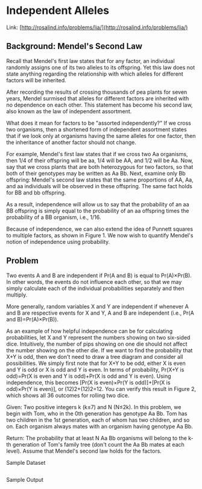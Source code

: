 # Independent Alleles

Link: [http://rosalind.info/problems/lia/](http://rosalind.info/problems/lia/)

## Background: Mendel's Second Law

Recall that Mendel's first law states that for any factor, an individual randomly assigns one of its two alleles to its offspring. Yet this law does not state anything regarding the relationship with which alleles for different factors will be inherited.

After recording the results of crossing thousands of pea plants for seven years, Mendel surmised that alleles for different factors are inherited with no dependence on each other. This statement has become his second law, also known as the law of independent assortment.

What does it mean for factors to be "assorted independently?" If we cross two organisms, then a shortened form of independent assortment states that if we look only at organisms having the same alleles for one factor, then the inheritance of another factor should not change.

For example, Mendel's first law states that if we cross two Aa organisms, then 1/4 of their offspring will be aa, 1/4 will be AA, and 1/2 will be Aa. Now, say that we cross plants that are both heterozygous for two factors, so that both of their genotypes may be written as Aa Bb. Next, examine only Bb offspring: Mendel's second law states that the same proportions of AA, Aa, and aa individuals will be observed in these offspring. The same fact holds for BB and bb offspring.

As a result, independence will allow us to say that the probability of an aa BB offspring is simply equal to the probability of an aa offspring times the probability of a BB organism, i.e., 1/16.

Because of independence, we can also extend the idea of Punnett squares to multiple factors, as shown in Figure 1. We now wish to quantify Mendel's notion of independence using probability.

## Problem

Two events A and B are independent if Pr(A and B) is equal to Pr(A)×Pr(B). In other words, the events do not influence each other, so that we may simply calculate each of the individual probabilities separately and then multiply.

More generally, random variables X and Y are independent if whenever A and B are respective events for X and Y, A and B are independent (i.e., Pr(A and B)=Pr(A)×Pr(B)).

As an example of how helpful independence can be for calculating probabilities, let X and Y represent the numbers showing on two six-sided dice. Intuitively, the number of pips showing on one die should not affect the number showing on the other die. If we want to find the probability that X+Y is odd, then we don't need to draw a tree diagram and consider all possibilities. We simply first note that for X+Y to be odd, either X is even and Y is odd or X is odd and Y is even. In terms of probability, Pr(X+Y is odd)=Pr(X is even and Y is odd)+Pr(X is odd and Y is even). Using independence, this becomes [Pr(X is even)×Pr(Y is odd)]+[Pr(X is odd)×Pr(Y is even)], or (12)2+(12)2=12. You can verify this result in Figure 2, which shows all 36 outcomes for rolling two dice.

Given: Two positive integers k (k≤7) and N (N≤2k). In this problem, we begin with Tom, who in the 0th generation has genotype Aa Bb. Tom has two children in the 1st generation, each of whom has two children, and so on. Each organism always mates with an organism having genotype Aa Bb.

Return: The probability that at least N Aa Bb organisms will belong to the k-th generation of Tom's family tree (don't count the Aa Bb mates at each level). Assume that Mendel's second law holds for the factors.

Sample Dataset

```
```

Sample Output

```
```